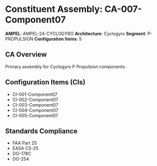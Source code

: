 # Constituent Assembly: CA-007-Component07

**AMPEL**: AMPEL-24-CYCLOGYRO
**Architecture**: Cyclogyro
**Segment**: P-PROPULSION
**Configuration Items**: 5

## CA Overview
Primary assembly for Cyclogyro P Propulsion components.

## Configuration Items (CIs)
- CI-001-Component07
- CI-002-Component07
- CI-003-Component07
- CI-004-Component07
- CI-005-Component07

## Standards Compliance
- FAA Part 25
- EASA CS-25
- DO-178C
- DO-254
